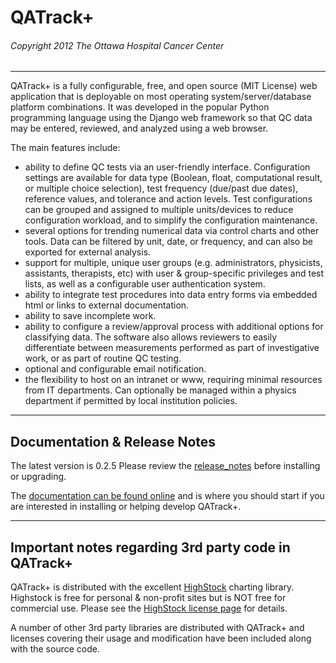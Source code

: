 # QATrack+
###### Copyright 2012 The Ottawa Hospital Cancer Center

---

QATrack+ is a fully configurable, free, and open source (MIT License) web application that is deployable on
most operating system/server/database platform combinations. It was developed in the popular
Python programming language using the Django web framework so that QC data may be
entered, reviewed, and analyzed using a web browser.

The main features include:

* ability to define QC tests via an user-friendly interface. Configuration settings are
available for data type (Boolean, float, computational result, or multiple choice
selection), test frequency (due/past due dates), reference values, and tolerance and action
levels. Test configurations can be grouped and assigned to multiple units/devices to
reduce configuration workload, and to simplify the configuration maintenance.
* several options for trending numerical data via control charts and other tools. Data can be
filtered by unit, date, or frequency, and can also be exported for external analysis.
* support for multiple, unique user groups (e.g. administrators, physicists, assistants,
therapists, etc) with user & group-specific privileges and test lists, as well as a configurable user
authentication system.
* ability to integrate test procedures into data entry forms via embedded html or links to
external documentation.
* ability to save incomplete work.
* ability to configure a review/approval process with additional options for classifying data.
The software also allows reviewers to easily differentiate between measurements
performed as part of investigative work, or as part of routine QC testing.
* optional and configurable email notification.
* the flexibility to host on an intranet or www, requiring minimal resources from IT
departments. Can optionally be managed within a physics department if permitted by
local institution policies.

---

## Documentation & Release Notes

The latest version is 0.2.5 Please review the [release_notes](https://bitbucket.org/tohccmedphys/qatrackplus/src/master/release_notes.md) before
installing or upgrading.

The [documentation can be found
online](https://bitbucket.org/randlet/qatrack/wiki/Home) and is where you
should start if you
are interested in installing or helping develop QATrack+.

---

## Important notes regarding 3rd party code in QATrack+

QATrack+ is distributed with the excellent
[HighStock](http://www.highcharts.com/products/highstock) charting library.
Highstock is free for personal & non-profit sites but is NOT free for
commercial use. Please see the [HighStock license
page](http://shop.highsoft.com/highstock.html#redist) for details.

A number of other 3rd party libraries are distributed with QATrack+ and
licenses covering their usage and modification have been included along with
the source code.

